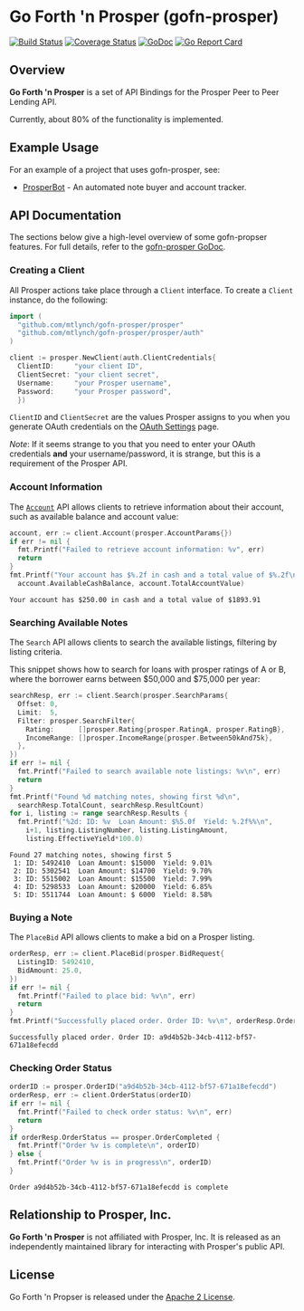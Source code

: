 # Go Forth 'n Prosper (gofn-prosper)

[![Build Status](https://travis-ci.org/mtlynch/gofn-prosper.svg?branch=master)](https://travis-ci.org/mtlynch/gofn-prosper)
[![Coverage Status](https://coveralls.io/repos/github/mtlynch/gofn-prosper/badge.svg?branch=master)](https://coveralls.io/github/mtlynch/gofn-prosper?branch=master)
[![GoDoc](https://godoc.org/github.com/mtlynch/gofn-prosper?status.svg)](https://godoc.org/github.com/mtlynch/gofn-prosper)
[![Go Report Card](https://goreportcard.com/badge/github.com/mtlynch/gofn-prosper)](https://goreportcard.com/report/github.com/mtlynch/gofn-prosper)

## Overview

**Go Forth 'n Prosper** is a set of API Bindings for the Prosper Peer to Peer Lending API.

Currently, about 80% of the functionality is implemented.

## Example Usage

For an example of a project that uses gofn-prosper, see:

 * [ProsperBot](https://github.com/mtlynch/prosperbot) - An automated note buyer and account tracker.

## API Documentation

The sections below give a high-level overview of some gofn-propser features. For full details, refer to the [gofn-prosper GoDoc](https://godoc.org/github.com/mtlynch/gofn-prosper).

### Creating a Client

All Prosper actions take place through a `Client` interface. To create a `Client` instance, do the following: 

```go
import (
  "github.com/mtlynch/gofn-prosper/prosper"
  "github.com/mtlynch/gofn-prosper/prosper/auth"
)

client := prosper.NewClient(auth.ClientCredentials{
  ClientID:     "your client ID",
  ClientSecret: "your client secret",
  Username:     "your Prosper username",
  Password:     "your Prosper password",
  })
```

`ClientID` and `ClientSecret` are the values Prosper assigns to you when you generate OAuth credentials on the [OAuth Settings](https://www.prosper.com/oauth#/settings) page.

*Note*: If it seems strange to you that you need to enter your OAuth credentials **and** your username/password, it is strange, but this is a requirement of the Prosper API.

### Account Information

The [`Account`](https://godoc.org/github.com/mtlynch/gofn-prosper/prosper#Client.Account) API allows clients to retrieve information about their account, such as available balance and account value:

```go
account, err := client.Account(prosper.AccountParams{})
if err != nil {
  fmt.Printf("Failed to retrieve account information: %v", err)
  return
}
fmt.Printf("Your account has $%.2f in cash and a total value of $%.2f\n",
  account.AvailableCashBalance, account.TotalAccountValue)
```

```text
Your account has $250.00 in cash and a total value of $1893.91
```

### Searching Available Notes

The `Search` API allows clients to search the available listings, filtering by listing criteria.

This snippet shows how to search for loans with prosper ratings of A or B, where the borrower earns between $50,000 and $75,000 per year:

```go
searchResp, err := client.Search(prosper.SearchParams{
  Offset: 0,
  Limit:  5,
  Filter: prosper.SearchFilter{
    Rating:      []prosper.Rating{prosper.RatingA, prosper.RatingB},
    IncomeRange: []prosper.IncomeRange{prosper.Between50kAnd75k},
  },
})
if err != nil {
  fmt.Printf("Failed to search available note listings: %v\n", err)
  return
}
fmt.Printf("Found %d matching notes, showing first %d\n",
  searchResp.TotalCount, searchResp.ResultCount)
for i, listing := range searchResp.Results {
  fmt.Printf("%2d: ID: %v  Loan Amount: $%5.0f  Yield: %.2f%%\n",
    i+1, listing.ListingNumber, listing.ListingAmount,
    listing.EffectiveYield*100.0)
```

```text
Found 27 matching notes, showing first 5
 1: ID: 5492410  Loan Amount: $15000  Yield: 9.01%
 2: ID: 5302541  Loan Amount: $14700  Yield: 9.70%
 3: ID: 5515002  Loan Amount: $15500  Yield: 7.99%
 4: ID: 5298533  Loan Amount: $20000  Yield: 6.85%
 5: ID: 5511744  Loan Amount: $ 6000  Yield: 8.58%
```

### Buying a Note

The `PlaceBid` API allows clients to make a bid on a Prosper listing.

```go
orderResp, err := client.PlaceBid(prosper.BidRequest{
  ListingID: 5492410,
  BidAmount: 25.0,
})
if err != nil {
  fmt.Printf("Failed to place bid: %v\n", err)
  return
}
fmt.Printf("Successfully placed order. Order ID: %v\n", orderResp.OrderID)
```

```text
Successfully placed order. Order ID: a9d4b52b-34cb-4112-bf57-671a18efecdd
```

### Checking Order Status

```go
orderID := prosper.OrderID("a9d4b52b-34cb-4112-bf57-671a18efecdd")
orderResp, err := client.OrderStatus(orderID)
if err != nil {
  fmt.Printf("Failed to check order status: %v\n", err)
  return
}
if orderResp.OrderStatus == prosper.OrderCompleted {
  fmt.Printf("Order %v is complete\n", orderID)
} else {
  fmt.Printf("Order %v is in progress\n", orderID)
}
```

```text
Order a9d4b52b-34cb-4112-bf57-671a18efecdd is complete
```

## Relationship to Prosper, Inc.
**Go Forth 'n Prosper** is not affiliated with Prosper, Inc. It is released as an independently maintained library for interacting with Prosper's public API.

## License

Go Forth 'n Propser is released under the [Apache 2 License](LICENSE).
